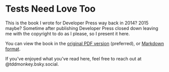 # Tests Need Love Too

This is the book I wrote for Developer Press way back in 2014? 2015 maybe? Sometime after publishing Developer Press closed down leaving me with the copyright to do as I please, so I present it here.

You can view the book in the [original PDF version](./tests-need-love-too-ebook.pdf) (preferred), or [Markdown format](./tests-need-love-too.md).

If you've enjoyed what you've read here, feel free to reach out at @tddmonkey.bsky.social.
